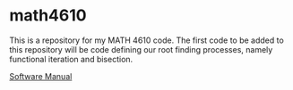 # math4610
This is a repository for my MATH 4610 code. The first code to be added to this repository will be code defining our root finding processes, namely functional iteration and bisection.

[Software Manual](https://github.com/jake-daniels16/math4610/tree/main/doc/Software%20Manual)
